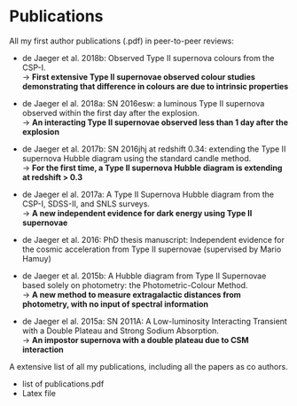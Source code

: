 # Publications

All my first author publications (.pdf) in peer-to-peer reviews:  

- de Jaeger et al. 2018b: Observed Type II supernova colours from the CSP-I.  
-> **First extensive Type II supernovae observed colour studies demonstrating that difference in colours are due to intrinsic properties**

- de Jaeger el al. 2018a: SN 2016esw: a luminous Type II supernova observed within the first day after the explosion.  
-> **An interacting Type II supernovae observed less than 1 day after the explosion**

- de Jaeger et al. 2017b: SN 2016jhj at redshift 0.34: extending the Type II supernova Hubble diagram using the standard candle method.  
-> **For the first time, a Type II supernova Hubble diagram is extending at redshift > 0.3**

- de Jaeger el al. 2017a: A Type II Supernova Hubble diagram from the CSP-I, SDSS-II, and SNLS surveys.  
-> **A new independent evidence for dark energy using Type II supernovae**

- de Jaeger et al. 2016: PhD thesis manuscript: Independent evidence for the cosmic acceleration from Type II supernovae (supervised by Mario Hamuy)

- de Jaeger et al. 2015b: A Hubble diagram from Type II Supernovae based solely on photometry: the Photometric-Colour Method.  
-> **A new method to measure extragalactic distances from photometry, with no input of spectral information**

- de Jaeger el al. 2015a: SN 2011A: A Low-luminosity Interacting Transient with a Double Plateau and Strong Sodium Absorption.  
-> **An impostor supernova with a double plateau due to CSM interaction**


A extensive list of all my publications, including all the papers as co authors.  


- list of publications.pdf  
- Latex file
